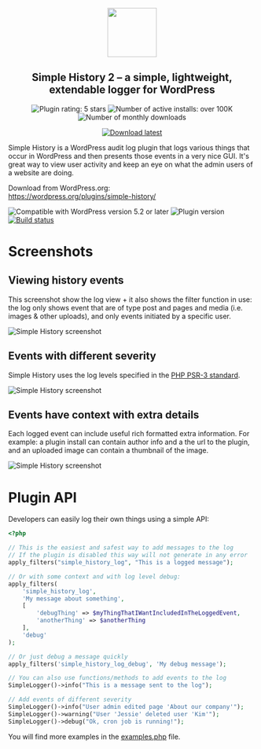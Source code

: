 <p align="center">
	<img width="100" height="100" src="https://raw.githubusercontent.com/bonny/WordPress-Simple-History/master/assets-wp-repo/icon.svg" alt="">
</p>

<h2 align="center">Simple History 2 – a simple, lightweight, extendable logger for WordPress</h2>

<p align="center">

<img src="https://img.shields.io/wordpress/plugin/r/simple-history.svg?style=for-the-badge" alt="Plugin rating: 5 stars" />

<img src="https://img.shields.io/wordpress/plugin/installs/simple-history?style=for-the-badge" alt="Number of active installs: over 100K">

<img src="https://img.shields.io/wordpress/plugin/dm/simple-history?style=for-the-badge" alt="Number of monthly downloads">

</p>
	
<p align="center">

<a href="https://wordpress.org/plugins/simple-history/">
<img src="https://img.shields.io/badge/Download_latest-2a2?	style=for-the-badge" alt="Download latest" />
</a>

</p>

Simple History is a WordPress audit log plugin that logs various things that occur in WordPress and then presents those events in a very nice GUI. It's great way to view user activity and keep an eye on what the admin users of a website are doing.

Download from WordPress.org:  
https://wordpress.org/plugins/simple-history/

<img src="https://img.shields.io/wordpress/plugin/wp-version/simple-history?style=for-the-badge" alt="Compatible with WordPress version 5.2 or later" />

<img src="https://img.shields.io/wordpress/plugin/v/simple-history.svg?style=for-the-badge" alt="Plugin version" />

<a href="https://travis-ci.org/bonny/WordPress-Simple-History">
<img src="https://img.shields.io/travis/bonny/WordPress-Simple-History?style=for-the-badge" alt="Build status">
</a>

# Screenshots

## Viewing history events

This screenshot show the log view + it also shows the filter function in use: the log only shows event that
are of type post and pages and media (i.e. images & other uploads), and only events
initiated by a specific user.

![Simple History screenshot](https://ps.w.org/simple-history/assets/screenshot-1.png?rev=1)

## Events with different severity

Simple History uses the log levels specified in the [PHP PSR-3 standard](http://www.php-fig.org/psr/psr-3/).

![Simple History screenshot](https://ps.w.org/simple-history/assets/screenshot-2.png?rev=1096689)

## Events have context with extra details

Each logged event can include useful rich formatted extra information. For example: a plugin install can contain author info and a the url to the plugin, and an uploaded image can contain a thumbnail of the image.

![Simple History screenshot](http://ps.w.org/simple-history/assets/screenshot-3.png?rev=1096689)

# Plugin API

Developers can easily log their own things using a simple API:

```php
<?php

// This is the easiest and safest way to add messages to the log
// If the plugin is disabled this way will not generate in any error
apply_filters("simple_history_log", "This is a logged message");

// Or with some context and with log level debug:
apply_filters(
	'simple_history_log',
	'My message about something',
	[
		'debugThing' => $myThingThatIWantIncludedInTheLoggedEvent,
		'anotherThing' => $anotherThing
	],
	'debug'
);

// Or just debug a message quickly
apply_filters('simple_history_log_debug', 'My debug message');

// You can also use functions/methods to add events to the log
SimpleLogger()->info("This is a message sent to the log");

// Add events of different severity
SimpleLogger()->info("User admin edited page 'About our company'");
SimpleLogger()->warning("User 'Jessie' deleted user 'Kim'");
SimpleLogger()->debug("Ok, cron job is running!");
```

You will find more examples in the [examples.php](https://github.com/bonny/WordPress-Simple-History/blob/master/examples/examples.php) file.

